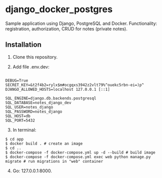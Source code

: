 # django_docker_postgres

Sample application using Django, PostgreSQL and Docker.
Functionality: registration, authorization, CRUD for notes (private notes).

## Installation

1) Clone this repository.

2) Add file .env.dev:
```

DEBUG=True
SECRET_KEY=&t2f4b2=rylx$m#ocgqxs3942z2vlt79%^ouekc5rbn-ei=)p^
DJANGO_ALLOWED_HOSTS=localhost 127.0.0.1 [::1]

SQL_ENGINE=django.db.backends.postgresql
SQL_DATABASE=notes_django_dev
SQL_USER=notes_django
SQL_PASSWORD=notes_django
SQL_HOST=db
SQL_PORT=5432
```

3) In terminal:

```
$ cd app
$ docker build . # create an image
$ cd ..
$ docker-compose -f docker-compose.yml up -d --build # build image
$ docker-compose -f docker-compose.yml exec web python manage.py migrate # run migrations in "web" container
```

4) Go: 127.0.0.1:8000.
